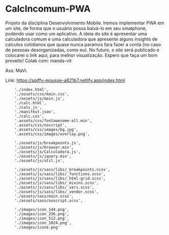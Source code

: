 # CalcIncomum-PWA

Projeto da disciplina Desenvolvimento Mobile. 
Iremos implementar PWA em um site, de forma que o usuário possa baixá-lo em seu smatphone, podendo usar como um aplicativo. 
A ideia do site é apresentar uma calculadora comum e uma calculadora que apresente alguns insights de calculos cotidianos que quase nunca paramos fara fazer a conta (no caso de pessoas desorganizadas, como eu).
No futuro, o site será publicado e colocarei o link aqui, para melhor visualização. 
Espero que faça um bom proveito!
Colab com: manda-vit

Ass:
  MaVi.

Link: https://spiffy-mousse-a821b7.netlify.app/index.html



        './index.html',
        './assets/css/main.css',
        './assets/js/main.js',
        './calc.html',
        './calc.js',
        './manifest.json',
        './calc.css',
        '.assets/css/fontawesome-all.min',
        '.assets/css/noscript',
        '.assets/css/images/bg.jpg',
        '.assets/css/images/overlay.png',

        './assets/js/breakpoints.js',
        './assets/js/browser.min',
        './assets/js/Calculadora.js',
        './assets/js/jquery.min',
        './assets/js/util.js',

        './assets/js/sass/libs/_breakpoints.scss',
        './assets/js/sass/libs/_functions.scss',
        './assets/js/sass/libs/_html-grid.scss',
        './assets/js/sass/libs/_mixins.scss',
        './assets/js/sass/libs/_vars.scss',
        './assets/js/sass/libs/_vendor.scss',
        './assets/sass/main.scss',
        './assets/sass/noscript.scss',

        './images/icon_144.png',
        './images/icon_256.png',
        './images/icon_512.png',
        './images/icon_1024.png',
        './images/icone.png'
